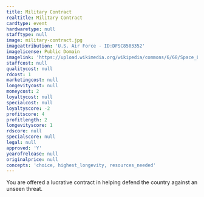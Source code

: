 ```yaml
---
title: Military Contract
realtitle: Military Contract
cardtype: event
hardwaretype: null
stafftype: null
image: military-contract.jpg
imageattribution: 'U.S. Air Force - ID:DFSC8503352'
imagelicense: Public Domain
imagelink: 'https://upload.wikimedia.org/wikipedia/commons/6/68/Space_Laser_Satellite_Defense_System_Concept.jpg'
staffcost: null
qualitycost: null
rdcost: 1
marketingcost: null
longevitycost: null
moneycost: 2
loyaltycost: null
specialcost: null
loyaltyscore: -2
profitscore: 4
profitlength: 2
longevityscore: 1
rdscore: null
specialscore: null
legal: null
approved: 'Y'
yearofrelease: null
originalprice: null
concepts: 'choice, highest_longevity, resources_needed'
---
```


You are offered a lucrative contract in helping defend the country against an unseen threat.
